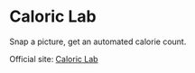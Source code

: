 # Caloric Lab
Snap a picture, get an automated calorie count.

Official site: [Caloric Lab](http://example.com/ "Caloric Lab")
